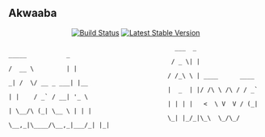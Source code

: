 ## Akwaaba





<p align="center">
<a href="https://travis-ci.org/laravel/framework"><img src="https://travis-ci.org/laravel/framework.svg" alt="Build Status"></a>
<a href="https://packagist.org/packages/laravel/framework"><img src="https://poser.pugx.org/laravel/framework/v/stable.svg" alt="Latest Stable Version"></a>




                                                  ___  _                   _____           _     
                                                 / _ \| |                 /  __ \         | |    
                                                / /_\ \ | ____      ____ _| /  \/ __ _ ___| |__  
                                                |  _  | |/ /\ \ /\ / / _` | |    / _` / __| '_ \ 
                                                | | | |   <  \ V  V / (_| | \__/\ (_| \__ \ | | |
                                                \_| |_/_|\_\  \_/\_/ \__,_|\____/\__,_|___/_| |_|
                                                 
                                                                                 






